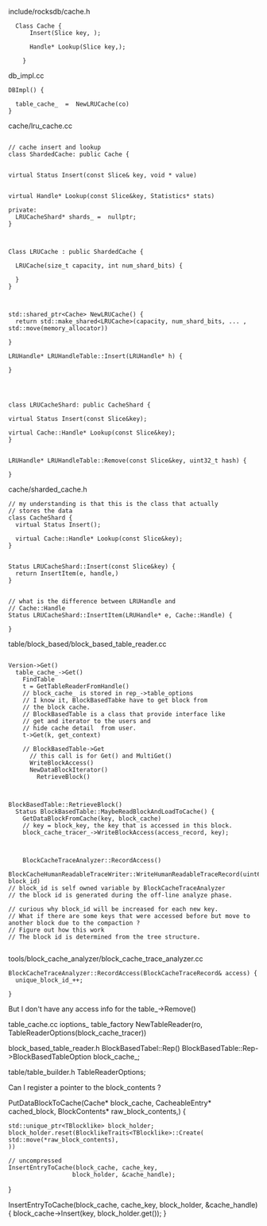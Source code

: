 

include/rocksdb/cache.h
```
  Class Cache {
      Insert(Slice key, );

      Handle* Lookup(Slice key,);

    }

```



db_impl.cc 
```
DBImpl() {

  table_cache_  =  NewLRUCache(co)
}
```

cache/lru_cache.cc
```

// cache insert and lookup
class ShardedCache: public Cache {


virtual Status Insert(const Slice& key, void * value) 


virtual Handle* Lookup(const Slice&key, Statistics* stats) 

private:
  LRUCacheShard* shards_ =  nullptr;
}



Class LRUCache : public ShardedCache {

  LRUCache(size_t capacity, int num_shard_bits) {

  }
}



std::shared_ptr<Cache> NewLRUCache() {
  return std::make_shared<LRUCache>(capacity, num_shard_bits, ... , std::move(memory_allocator))

}

LRUHandle* LRUHandleTable::Insert(LRUHandle* h) {

}




class LRUCacheShard: public CacheShard {

virtual Status Insert(const Slice&key);

virtual Cache::Handle* Lookup(const Slice&key);
}


LRUHandle* LRUHandleTable::Remove(const Slice&key, uint32_t hash) {

}
```

cache/sharded_cache.h
```
// my understanding is that this is the class that actually
// stores the data
class CacheShard {
  virtual Status Insert();

  virtual Cache::Handle* Lookup(const Slice&key);
}


Status LRUCacheShard::Insert(const Slice&key) {
  return InsertItem(e, handle,)
}


// what is the difference between LRUHandle and 
// Cache::Handle
Status LRUCacheShard::InsertItem(LRUHandle* e, Cache::Handle) {

}

```


table/block_based/block_based_table_reader.cc
```

Version->Get()
  table_cache_->Get()
    FindTable
    t = GetTableReaderFromHandle()
    // block_cache_ is stored in rep_->table_options
    // I know it, BlockBasedTabke have to get block from 
    // the block cache.
    // BlockBasedTable is a class that provide interface like
    // get and iterator to the users and 
    // hide cache detail  from user.
    t->Get(k, get_context)
    
    // BlockBasedTable->Get
      // this call is for Get() and MultiGet()
      WriteBlockAccess()
      NewDataBlockIterator()
        RetrieveBlock()


    
BlockBasedTable::RetrieveBlock()
  Status BlockBasedTable::MaybeReadBlockAndLoadToCache() {
    GetDataBlockFromCache(key, block_cache)
    // key = block_key, the key that is accessed in this block.
    block_cache_tracer_->WriteBlockAccess(access_record, key);
  


    BlockCacheTraceAnalyzer::RecordAccess()
      BlockCacheHumanReadableTraceWriter::WriteHumanReadableTraceRecord(uint64 block_id)
// block_id is self owned variable by BlockCacheTraceAnalyzer
// the block id is generated during the off-line analyze phase.

// curious why block_id will be increased for each new key.
// What if there are some keys that were accessed before but move to another block due to the compaction ?
// Figure out how this work
// The block id is determined from the tree structure.
  
```


tools/block_cache_analyzer/block_cache_trace_analyzer.cc
```
BlockCacheTraceAnalyzer::RecordAccess(BlockCacheTraceRecord& access) {
  unique_block_id_++;

}
```


But I don't have any access info for the table_->Remove()





table_cache.cc
  ioptions_ table_factory NewTableReader(ro, 
  TableReaderOptions(block_cache_tracer))


block_based_table_reader.h
BlockBasedTabel::Rep()
BlockBasedTable::Rep->BlockBasedTableOption
  block_cache_;


table/table_builder.h
  TableReaderOptions;


Can I register a pointer to the block_contents ? 




PutDataBlockToCache(Cache* block_cache, CacheableEntry<TBlocklike>* cached_block,
                    BlockContents* raw_block_contents,) {

    std::unique_ptr<TBlocklike> block_holder;
    block_holder.reset(BlocklikeTraits<TBlocklike>::Create(
    std::move(*raw_block_contents),
    ))

    // uncompressed
    InsertEntryToCache(block_cache, cache_key,
                      block_holder, &cache_handle);
  }

InsertEntryToCache(block_cache, cache_key,
                  block_holder, &cache_handle) {
    block_cache->Insert(key, block_holder.get());
}
